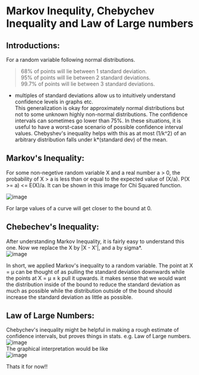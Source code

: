 # Markov Inequlity, Chebychev Inequality and Law of Large numbers
## Introductions:
For a random variable following normal distributions. 
> 68% of points will lie between 1 standard deviation.  
> 95% of points will lie between 2 standard deviations.  
> 99.7% of points will lie between 3 standard deviations.  
- multiples of standard deviations allow us to intuitively understand confidence levels in graphs etc.  
This generalization is okay for approximately normal distributions but not to some unknown highly non-normal distributions.
The confidence intervals can sometimes go lower than 75%. In these situations, it is useful to have a worst-case scenario of possible confidence interval values. Chebyshev's inequality helps with this as at most (1/k^2) of an arbitrary distribution falls under k*(standard dev) of the mean.

## Markov's Inequality:
For some non-negetive random variable X and a real number a > 0, the probability of X > a is less than or equal to the expected value of (X/a).
P(X >= a) <= E(X)/a. It can be shown in this image for Chi Squared function.  

![image](https://user-images.githubusercontent.com/64798024/93709743-7a905b80-fb5e-11ea-9221-f1135512015e.png)  

For large values of a curve will get closer to the bound at 0. 

## Chebechev's Inequality:
After understanding Markov Inequality, it is fairly easy to understand this one. Now we replace the X by |X - X'|, and a by sigma*.  
![image](https://user-images.githubusercontent.com/64798024/93710117-baa50d80-fb61-11ea-85ca-f6c80d2374ac.png)  

In short, we applied Markov's inequality to a random variable. The point at X = μ can be thought of as pulling the standard deviation downwards while the points at X = μ ± k pull it upwards. it makes sense that we would want the distribution inside of the bound to reduce the standard deviation as much as possible while the distribution outside of the bound should increase the standard deviation as little as possible.

## Law of Large Numbers:
Chebychev's inequality might be helpful in making a rough estimate of confidence intervals, but proves things in stats.
e.g. Law of Large numbers.  
![image](https://user-images.githubusercontent.com/64798024/93710747-91d34700-fb66-11ea-9357-26e626da435d.png)  
The graphical interpretation would be like  
![image](https://user-images.githubusercontent.com/64798024/93710794-d19a2e80-fb66-11ea-9d9b-eaa45a3a4c5f.png)  

Thats it for now!!



